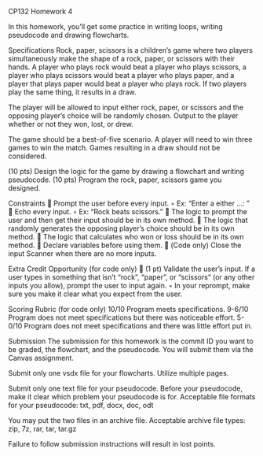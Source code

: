 CP132 Homework 4

In this homework, you’ll get some practice in writing loops, writing pseudocode and drawing
flowcharts.

Specifications
Rock, paper, scissors is a children’s game where two players simultaneously make the shape of a rock,
paper, or scissors with their hands. A player who plays rock would beat a player who plays scissors, a
player who plays scissors would beat a player who plays paper, and a player that plays paper would
beat a player who plays rock. If two players play the same thing, it results in a draw.

The player will be allowed to input either rock, paper, or scissors and the opposing player’s choice will
be randomly chosen. Output to the player whether or not they won, lost, or drew.

The game should be a best-of-five scenario. A player will need to win three games to win the match.
Games resulting in a draw should not be considered.

(10 pts) Design the logic for the game by drawing a flowchart and writing pseudocode.
(10 pts) Program the rock, paper, scissors game you designed.

Constraints
 Prompt the user before every input.
◦ Ex: “Enter a either ...: ”
 Echo every input.
◦ Ex: “Rock beats scissors.”
 The logic to prompt the user and then get their input should be in its own method.
 The logic that randomly generates the opposing player’s choice should be in its own method.
 The logic that calculates who won or loss should be in its own method.
 Declare variables before using them.
 (Code only) Close the input Scanner when there are no more inputs.

Extra Credit Opportunity (for code only)
 (1 pt) Validate the user’s input. If a user types in something that isn’t “rock”, “paper”, or
“scissors” (or any other inputs you allow), prompt the user to input again.
◦ In your reprompt, make sure you make it clear what you expect from the user.

Scoring Rubric (for code only)
10/10 Program meets specifications.
9-6/10 Program does not meet specifications but there was noticeable effort.
5-0/10 Program does not meet specifications and there was little effort put in.

Submission
The submission for this homework is the commit ID you want to be graded, the flowchart, and the
pseudocode. You will submit them via the Canvas assignment.

Submit only one vsdx file for your flowcharts. Utilize multiple pages.

Submit only one text file for your pseudocode. Before your pseudocode, make it clear which
problem your pseudocode is for. Acceptable file formats for your pseudocode: txt, pdf, docx, doc, odt

You may put the two files in an archive file. Acceptable archive file types: zip, 7z, rar, tar, tar.gz

Failure to follow submission instructions will result in lost points.
